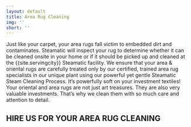 ```yaml
---
layout: default
title: Area Rug Cleaning
img: ''
short: ''
---
```

Just like your carpet, your area rugs fall victim to embedded dirt and contaminates. Steamatic will inspect your rug to determine whether it can be cleaned onsite in your home or if it should be picked up and cleaned at the {{site.servingcity}} Steamatic facility. We ensure that your area & oriental rugs are carefully treated only by our certified, trained area rug specialists in our unique plant using our powerful yet gentle Steamatic Steam Cleaning Process. It’s powerfully soft on your investment textiles! Your oriental and area rugs are not just art treasures. They are also very valuable investments. That’s why we clean them with so much care and attention to detail.

## HIRE US FOR YOUR AREA RUG CLEANING
